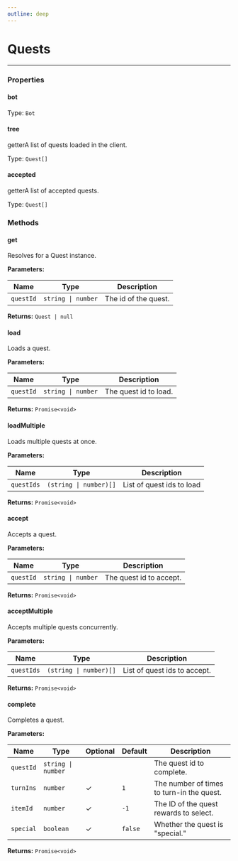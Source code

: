 ```yaml
---
outline: deep
---
```


# Quests 

---

### Properties

#### bot

Type: `Bot`

#### tree

​<Badge type="info">getter</Badge>A list of quests loaded in the client.

Type: `Quest[]`

#### accepted

​<Badge type="info">getter</Badge>A list of accepted quests.

Type: `Quest[]`

### Methods

#### get

Resolves for a Quest instance.

**Parameters:**

| Name | Type | Description |
|------|------|-------------|
| `questId` | `string \| number` | The id of the quest. |

**Returns:** `Quest | null`

#### load

Loads a quest.

**Parameters:**

| Name | Type | Description |
|------|------|-------------|
| `questId` | `string \| number` | The quest id to load. |

**Returns:** `Promise<void>`

#### loadMultiple

Loads multiple quests at once.

**Parameters:**

| Name | Type | Description |
|------|------|-------------|
| `questIds` | `(string \| number)[]` | List of quest ids to load |

**Returns:** `Promise<void>`

#### accept

Accepts a quest.

**Parameters:**

| Name | Type | Description |
|------|------|-------------|
| `questId` | `string \| number` | The quest id to accept. |

**Returns:** `Promise<void>`

#### acceptMultiple

Accepts multiple quests concurrently.

**Parameters:**

| Name | Type | Description |
|------|------|-------------|
| `questIds` | `(string \| number)[]` | List of quest ids to accept. |

**Returns:** `Promise<void>`

#### complete

Completes a quest.

**Parameters:**

| Name | Type | Optional | Default | Description |
|------|------|----------|---------|-------------|
| `questId` | `string \| number` |  |  | The quest id to complete. |
| `turnIns` | `number` | ✓ | `1` | The number of times to turn-in the quest. |
| `itemId` | `number` | ✓ | `-1` | The ID of the quest rewards to select. |
| `special` | `boolean` | ✓ | `false` | Whether the quest is "special." |

**Returns:** `Promise<void>`

